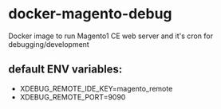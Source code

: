 # docker-magento-debug
Docker image to run Magento1 CE web server and it's cron for debugging/development

## default ENV variables:
* XDEBUG_REMOTE_IDE_KEY=magento_remote
* XDEBUG_REMOTE_PORT=9090


